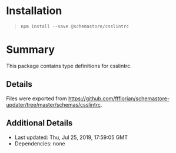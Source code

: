# Installation
> `npm install --save @schemastore/csslintrc`

# Summary
This package contains type definitions for csslintrc.

## Details
Files were exported from https://github.com/ffflorian/schemastore-updater/tree/master/schemas/csslintrc.

## Additional Details
* Last updated: Thu, Jul 25, 2019, 17:59:05 GMT
* Dependencies: none
